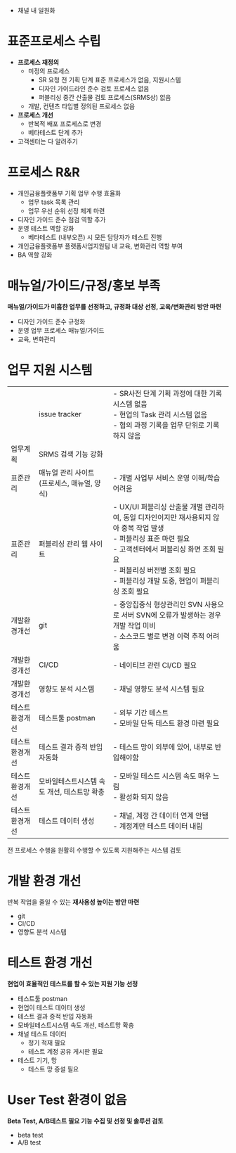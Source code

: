   

- 채널 내 일원화

  

# 표준프로세스 수립

- **프로세스 재정의**
    - 미정의 프로세스
        - SR 요청 전 기획 단계 표준 프로세스가 없음, 지원시스템
        - 디자인 가이드라인 준수 검토 프로세스 없음
        - 퍼블리싱 중간 산출물 검토 프로세스(SRMS상) 없음
    - 개발, 컨텐츠 타입별 정의된 프로세스 없음
- **프로세스 개선**
    - 반복적 배포 프로세스로 변경
    - 베타테스트 단계 추가
- 고객센터는 다 알려주기

# 프로세스 R&R

- 개인금융플랫폼부 기획 업무 수행 효율화
    - 업무 task 목록 관리
    - 업무 우선 순위 선정 체계 마련
- 디자인 가이드 준수 점검 역할 추가
- 운영 테스트 역할 강화
    - 베타테스트 (내부오픈) 시 모든 담당자가 테스트 진행
- 개인금융플랫폼부 플랫폼사업지원팀 내 교육, 변화관리 역할 부여
- BA 역할 강화

# 매뉴얼/가이드/규정/홍보 부족

**매뉴얼/가이드가 미흡한 업무를 선정하고, 규정화 대상 선정, 교육/변화관리 방안 마련**

- 디자인 가이드 준수 규정화
- 운영 업무 프로세스 매뉴얼/가이드
- 교육, 변화관리

# 업무 지원 시스템

|   |   |   |
|---|---|---|
||issue tracker|- SR사전 단계 기획 과정에 대한 기록 시스템 없음  <br>- 현업의 Task 관리 시스템 없음  <br>- 협의 과정 기록을 업무 단위로 기록 하지 않음|
|업무계획|SRMS 검색 기능 강화||
|표준관리|매뉴얼 관리 사이트  <br>(프로세스, 매뉴얼, 양식)|- 개별 사업부 서비스 운영 이해/학습 어려움|
|표준관리|퍼블리싱 관리 웹 사이트|- UX/UI 퍼블리싱 산출물 개별 관리하여, 동일 디자인이지만 재사용되지 않아 중복 작업 발생  <br>- 퍼블리싱 표준 마련 필요  <br>- 고객센터에서 퍼블리싱 화면 조회 필요  <br>- 퍼블리싱 버전별 조회 필요  <br>- 퍼블리싱 개발 도중, 현업이 퍼블리싱 조회 필요|
|개발환경개선|git|- 중앙집중식 형상관리인 SVN 사용으로 서버 SVN에 오류가 발생하는 경우 개발 작업 미비  <br>- 소스코드 별로 변경 이력 추적 어려움|
|개발환경개선|CI/CD|- 네이티브 관련 CI/CD 필요|
|개발환경개선|영향도 분석 시스템|- 채널 영향도 분석 시스템 필요|
|테스트환경개선|테스트툴 postman|- 외부 기간 테스트  <br>- 모바일 단독 테스트 환경 마련 필요|
|테스트환경개선|테스트 결과 증적 반입 자동화|- 테스트 망이 외부에 있어, 내부로 반입해야함|
|테스트환경개선|모바일테스트시스템 속도 개선, 테스트망 확충|- 모바일 테스트 시스템 속도 매우 느림  <br>- 활성화 되지 않음|
|테스트환경개선|테스트 데이터 생성|- 채널, 계정 간 데이터 연계 안됌  <br>- 계정계만 테스트 데이터 내림|

  

전 프로세스 수행을 원활히 수행할 수 있도록 지원해주는 시스템 검토

  

# 개발 환경 개선

반복 작업을 줄일 수 있는 **재사용성 높이는 방안 마련**

- git
- CI/CD
- 영향도 분석 시스템

# 테스트 환경 개선

**현업이 효율적인 테스트를 할 수 있는 지원 기능 선정**

- 테스트툴 postman
- 현업이 테스트 데이터 생성
- 테스트 결과 증적 반입 자동화
- 모바일테스트시스템 속도 개선, 테스트망 확충
- 채널 테스트 데이터
    - 정기 적재 필요
    - 테스트 계정 공유 게시판 필요
- 테스트 기기, 망
    - 테스트 망 증설 필요

# User Test 환경이 없음

**Beta Test, A/B테스트 필요 기능 수집 및 선정 및 솔루션 검토**

- beta test
- A/B test